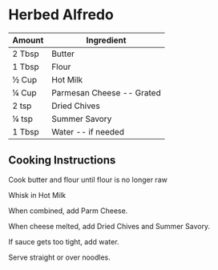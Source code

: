 # Herbed Alfredo

|Amount|Ingredient|
|----|----|
2 Tbsp | Butter
1 Tbsp | Flour
½ Cup | Hot Milk
¼ Cup | Parmesan Cheese -- Grated
2 tsp | Dried Chives
¼ tsp | Summer Savory
1 Tbsp | Water -- if needed

## Cooking Instructions
Cook butter and flour until flour is no longer raw

Whisk in Hot Milk

When combined, add Parm Cheese.

When cheese melted, add Dried Chives and Summer Savory.

If sauce gets too tight, add water.

Serve straight or over noodles.
